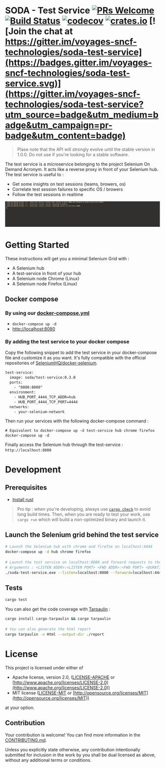 # SODA - Test Service [![PRs Welcome](https://img.shields.io/badge/PRs-welcome-brightgreen.svg?style=flat)](http://makeapullrequest.com) [![Build Status](https://travis-ci.org/voyages-sncf-technologies/soda-test-service.svg?branch=master)](https://travis-ci.org/voyages-sncf-technologies/soda-test-service) [![codecov](https://codecov.io/gh/voyages-sncf-technologies/soda-test-service/branch/master/graph/badge.svg)](https://codecov.io/gh/voyages-sncf-technologies/soda-test-service) [![crates.io](https://meritbadge.herokuapp.com/soda-test-service)](https://crates.io/crates/soda-test-service) [![Join the chat at https://gitter.im/voyages-sncf-technologies/soda-test-service](https://badges.gitter.im/voyages-sncf-technologies/soda-test-service.svg)](https://gitter.im/voyages-sncf-technologies/soda-test-service?utm_source=badge&utm_medium=badge&utm_campaign=pr-badge&utm_content=badge)

> Plase note that the API will strongly evolve until the stable version in 1.0.0. Do not use if you're looking for a stable software.

The test service is a microservice belonging to the project Selenium On Demand Acronym. It acts like a reverse proxy in front of your Selenium hub. The test service is useful to :

- Get some insights on test sessions (teams, browers, os)
- Correlate test session failures to specific OS / browers
- Follow the test sessions in realtime

![Demo with a test session](doc/img/session-logs.gif)

# Getting Started

These instructions will get you a minimal Selenium Grid with :

- A Selenium hub
- A test-service in front of your hub
- A Selenium node Chrome (Linux)
- A Selenium node Firefox (Linux)

## Docker compose

### By using our [docker-compose.yml](docker-compose.yml)

- `docker-compose up -d`
- [http://localhost:8080](http://localhost:8080)

### By adding the test service to your docker compose

Copy the following snippet to add the test service in your docker-compose file and customize it as you want. It's fully compatible with the official repositories of [SeleniumHQ/docker-selenium](https://github.com/SeleniumHQ/docker-selenium).


```
test-service:
  image: soda/test-service:0.3.0
  ports:
    - "8080:8080"
  environment:
    - HUB_PORT_4444_TCP_ADDR=hub
    - HUB_PORT_4444_TCP_PORT=4444
  networks:
    - your-selenium-network
```

Then run your services with the following docker-compose command :

```
# Equivalent to docker-compose up -d test-service hub chrome firefox
docker-compose up -d
```

Finally access the Selenium hub through the test-service : `http://localhost:8080`

# Development

## Prerequisites

- [Install rust](https://www.rust-lang.org/tools/install)

> Pro tip : when you're developing, always use [`cargo check`](https://rust-lang-nursery.github.io/edition-guide/rust-2018/cargo-and-crates-io/cargo-check-for-faster-checking.html) to avoid long build times.
> Then, when you are ready to test your work, use `cargo run` which will build a non-optimized binary and launch it.

## Launch the Selenium grid behind the test service

```bash
# Launch the Selenium hub with chrome and firefox on localhost:4444
docker-compose up -d hub chrome firefox

# Launch the test service on localhost:8080 and forward requests to the hub, a default client timeout is set to 60s
# Arguments : <LISTEN ADDR>:<LISTEN PORT> <FWD ADDR>:<FWD PORT> <DURATION_IN_SECS>
./soda-test-service.exe --listen=localhost:8080 --forward=localhost:4444 --timeout=300
```

## Tests
```bash
cargo test
```

You can also get the code coverage with [Tarpaulin](https://crates.io/crates/cargo-tarpaulin) :

```bash
cargo install cargo-tarpaulin && cargo tarpaulin

# You can also generate the html report
cargo tarpaulin -o Html --output-dir ./report
```

# License

This project is licensed under either of

- Apache license, version 2.0, ([LICENSE-APACHE](LICENSE-APACHE) or [http://www.apache.org/licenses/LICENSE-2.0](http://www.apache.org/licenses/LICENSE-2.0))
- MIT license ([LICENSE-MIT](LICENSE-MIT) or [http://opensource.org/licenses/MIT](http://opensource.org/licenses/MIT))

at your option.

## Contribution

Your contribution is welcome! You can find more information in the [CONTRIBUTING.md](CONTRIBUTING.md).

Unless you explicitly state otherwise, any contribution intentionally submitted for inclusion in the work by you shall be dual licensed as above, without any additional terms or conditions.
